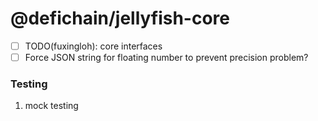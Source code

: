 # @defichain/jellyfish-core

- [ ] TODO(fuxingloh): core interfaces 
- [ ] Force JSON string for floating number to prevent precision problem?

### Testing

1. mock testing
